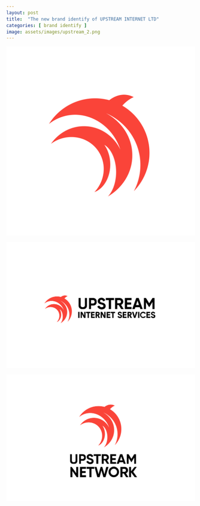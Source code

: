 ```yaml
---
layout: post
title:  "The new brand identify of UPSTREAM INTERNET LTD"
categories: [ brand identify ]
image: assets/images/upstream_2.png
---
```

![](/assets/images/upstream_3.png)

![](/assets/images/upstream_1.png)

![](/assets/images/upstream_2.png)
